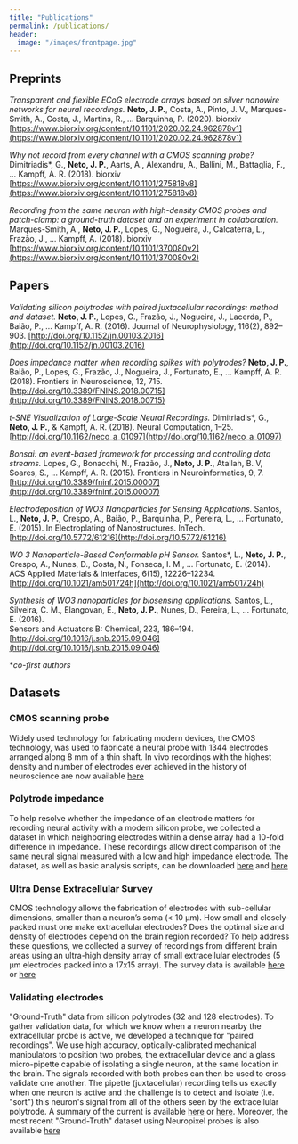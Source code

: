 ```yaml
---
title: "Publications"
permalink: /publications/
header:
  image: "/images/frontpage.jpg"
---
```


## Preprints

*Transparent and flexible ECoG electrode arrays based on silver nanowire networks for neural recordings.*
**Neto, J. P.**, Costa, A., Pinto, J. V., Marques-Smith, A., Costa, J., Martins, R., … Barquinha, P. (2020).
biorxiv [https://www.biorxiv.org/content/10.1101/2020.02.24.962878v1](https://www.biorxiv.org/content/10.1101/2020.02.24.962878v1)


*Why not record from every channel with a CMOS scanning probe?*
Dimitriadis*, G., **Neto, J. P.**, Aarts, A., Alexandru, A., Ballini, M., Battaglia, F., … Kampff, A. R. (2018).
biorxiv [https://www.biorxiv.org/content/10.1101/275818v8](https://www.biorxiv.org/content/10.1101/275818v8)


*Recording from the same neuron with high-density CMOS probes and patch-clamp: a ground-truth dataset and an experiment in collaboration.*
Marques-Smith, A., **Neto, J. P.**, Lopes, G., Nogueira, J., Calcaterra, L., Frazão, J., … Kampff, A. (2018).
biorxiv [https://www.biorxiv.org/content/10.1101/370080v2](https://www.biorxiv.org/content/10.1101/370080v2)

## Papers 

*Validating silicon polytrodes with paired juxtacellular recordings: method and dataset.*
**Neto, J. P.**, Lopes, G., Frazão, J., Nogueira, J., Lacerda, P., Baião, P., … Kampff, A. R. (2016). 
Journal of Neurophysiology, 116(2), 892–903. [http://doi.org/10.1152/jn.00103.2016](http://doi.org/10.1152/jn.00103.2016)


*Does impedance matter when recording spikes with polytrodes?*
**Neto, J. P.**, Baião, P., Lopes, G., Frazão, J., Nogueira, J., Fortunato, E., … Kampff, A. R. (2018). 
Frontiers in Neuroscience, 12, 715. [http://doi.org/10.3389/FNINS.2018.00715](http://doi.org/10.3389/FNINS.2018.00715)


*t-SNE Visualization of Large-Scale Neural Recordings.*
Dimitriadis*, G., **Neto, J. P.**, & Kampff, A. R. (2018). 
Neural Computation, 1–25. [http://doi.org/10.1162/neco_a_01097](http://doi.org/10.1162/neco_a_01097)


*Bonsai: an event-based framework for processing and controlling data streams.*
Lopes, G., Bonacchi, N., Frazão, J., **Neto, J. P.**, Atallah, B. V, Soares, S., … Kampff, A. R. (2015). 
Frontiers in Neuroinformatics, 9, 7. [http://doi.org/10.3389/fninf.2015.00007](http://doi.org/10.3389/fninf.2015.00007)


*Electrodeposition of WO3 Nanoparticles for Sensing Applications.*
Santos, L., **Neto, J. P.**, Crespo, A., Baião, P., Barquinha, P., Pereira, L., … Fortunato, E. (2015). 
In Electroplating of Nanostructures. InTech. [http://doi.org/10.5772/61216](http://doi.org/10.5772/61216)


*WO 3 Nanoparticle-Based Conformable pH Sensor.*
Santos*, L., **Neto, J. P.**, Crespo, A., Nunes, D., Costa, N., Fonseca, I. M., … Fortunato, E. (2014).  
ACS Applied Materials & Interfaces, 6(15), 12226–12234. [http://doi.org/10.1021/am501724h](http://doi.org/10.1021/am501724h)


*Synthesis of WO3 nanoparticles for biosensing applications.*
Santos, L., Silveira, C. M., Elangovan, E., **Neto, J. P.**, Nunes, D., Pereira, L., … Fortunato, E. (2016).  
Sensors and Actuators B: Chemical, 223, 186–194. [http://doi.org/10.1016/j.snb.2015.09.046](http://doi.org/10.1016/j.snb.2015.09.046)


**co-first authors*


## Datasets

### CMOS scanning probe

Widely used technology for fabricating modern devices, the CMOS technology, was used to fabricate a neural probe with 1344 electrodes arranged along 8 mm of a thin shaft. In vivo recordings with the highest density and number of electrodes ever achieved in the history of neuroscience are now available [here](https://www.kampff-lab.org/cmos-scanning) 


### Polytrode impedance

To help resolve whether the impedance of an electrode matters for recording neural activity with a modern silicon probe, we collected a dataset in which neighboring electrodes within a dense array had a 10-fold difference in impedance. These recordings allow direct comparison of the same neural signal measured with a low and high impedance electrode. The dataset, as well as basic analysis scripts, can be downloaded [here](https://www.kampff-lab.org/polytrode-impedance) and [here](https://crcns.org/data-sets/methods)


### Ultra Dense Extracellular Survey

CMOS technology allows the fabrication of electrodes with sub-cellular dimensions, smaller than a neuron’s soma (< 10 µm). How small and closely-packed must one make extracellular electrodes? Does the optimal size and density of electrodes depend on the brain region recorded? To help address these questions, we collected a survey of recordings from different brain areas using an ultra-high density array of small extracellular electrodes (5 µm electrodes packed into a 17x15 array). The survey data is available [here](https://www.kampff-lab.org/ultra-dense-survey) or [here](https://crcns.org/data-sets/methods)


### Validating electrodes

"Ground-Truth" data from silicon polytrodes (32 and 128 electrodes). To gather validation data, for which we know when a neuron nearby the extracellular probe is active, we developed a technique for "paired recordings". We use high accuracy, optically-calibrated mechanical manipulators to position two probes, the extracellular device and a glass micro-pipette capable of isolating a single neuron, at the same location in the brain. The signals recorded with both probes can then be used to cross-validate one another. The pipette (juxtacellular) recording tells us exactly when one neuron is active and the challenge is to detect and isolate (i.e. "sort") this neuron's signal from all of the others seen by the extracellular polytrode. A summary of the current is available [here](https://www.kampff-lab.org/validating-electrodes) or [here](https://crcns.org/data-sets/methods).
Moreover, the most recent "Ground-Truth" dataset using Neuropixel probes is also available [here](https://crcns.org/data-sets/methods) 



